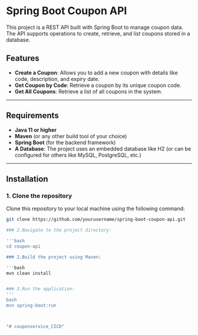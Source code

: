 # Spring Boot Coupon API

This project is a REST API built with Spring Boot to manage coupon data. The API supports operations to create, retrieve, and list coupons stored in a database.

## Features

- **Create a Coupon**: Allows you to add a new coupon with details like code, description, and expiry date.
- **Get Coupon by Code**: Retrieve a coupon by its unique coupon code.
- **Get All Coupons**: Retrieve a list of all coupons in the system.

---

## Requirements

- **Java 11 or higher**
- **Maven** (or any other build tool of your choice)
- **Spring Boot** (for the backend framework)
- **A Database**: The project uses an embedded database like H2 (or can be configured for others like MySQL, PostgreSQL, etc.)

---

## Installation

### 1. Clone the repository

Clone this repository to your local machine using the following command:

```bash
git clone https://github.com/yourusername/spring-boot-coupon-api.git

### 2.Navigate to the project directory:

'''bash
cd coupon-api

### 2.Build the project using Maven:

'''bash
mvn clean install


### 3.Run the application:
'''
bash
mvn spring-boot:run



"# couponservice_CICD" 
